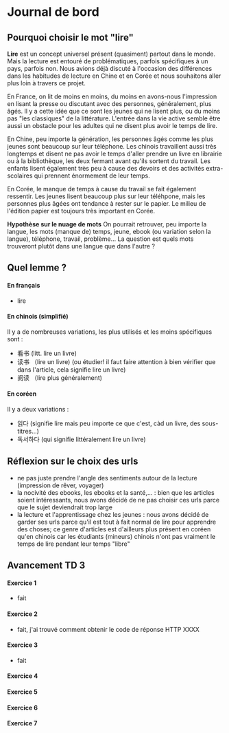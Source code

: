 # Journal de bord

## Pourquoi choisir le mot "lire"
**Lire** est un concept universel présent (quasiment) partout dans le monde. Mais la lecture est entouré de problématiques, parfois spécifiques à un pays, parfois non. Nous avions déjà discuté à l'occasion des différences dans les habitudes de lecture en Chine et en Corée et nous souhaitons aller plus loin à travers ce projet.

En France, on lit de moins en moins, du moins en avons-nous l'impression en lisant la presse ou discutant avec des personnes, généralement, plus âgés. Il y a cette idée que ce sont les jeunes qui ne lisent plus, ou du moins pas "les classiques" de la littérature. L'entrée dans la vie active semble être aussi un obstacle pour les adultes qui ne disent plus avoir le temps de lire.

En Chine, peu importe la génération, les personnes âgés comme les plus jeunes sont beaucoup sur leur téléphone. Les chinois travaillent aussi très longtemps et disent ne pas avoir le temps d'aller prendre un livre en librairie ou à la bibliothèque, les deux fermant avant qu'ils sortent du travail. Les enfants lisent également très peu à cause des devoirs et des activités extra-scolaires qui prennent énormement de leur temps.

En Corée, le manque de temps à cause du travail se fait également ressentir. Les jeunes lisent beaucoup plus sur leur téléhpone, mais les personnes plus âgées ont tendance à rester sur le papier. Le milieu de l'édition papier est toujours très important en Corée. 

**Hypothèse sur le nuage de mots**
On pourrait retrouver, peu importe la langue, les mots (manque de) temps, jeune, ebook (ou variation selon la langue), téléphone, travail, problème...
La question est quels mots trouveront plutôt dans une langue que dans l'autre ?

## Quel lemme ?

#### En français

- lire

#### En chinois (simplifié)
Il y a de nombreuses variations, les plus utilisés et les moins spécifiques sont : 
- 看书 (litt. lire un livre)
- 读书 （lire un livre) (ou étudier! il faut faire attention à bien vérifier que dans l'article, cela signifie lire un livre)
- 阅读 （lire plus généralement)

#### En coréen
Il y a deux variations : 
- 읽다 (signifie lire mais peu importe ce que c'est, càd un livre, des sous-titres...)
- 독서하다 (qui signifie littéralement lire un livre)  


## Réflexion sur le choix des urls
- ne pas juste prendre l'angle des sentiments autour de la lecture (impression de rêver, voyager)
- la nocivité des ebooks, les ebooks et la santé,... : bien que les articles soient intéressants, nous avons décidé de ne pas choisir ces urls parce que le sujet deviendrait trop large
- la lecture et l'apprentissage chez les jeunes : nous avons décidé de garder ses urls parce qu'il est tout à fait normal de lire pour apprendre des choses; ce genre d'articles est d'ailleurs plus présent en coréen qu'en chinois car les étudiants (mineurs) chinois n'ont pas vraiment le temps de lire pendant leur temps "libre"

## Avancement TD 3

#### Exercice 1
- fait
#### Exercice 2
- fait, j'ai trouvé comment obtenir le code de réponse HTTP XXXX
#### Exercice 3
- fait
#### Exercice 4
#### Exercice 5
#### Exercice 6
#### Exercice 7
